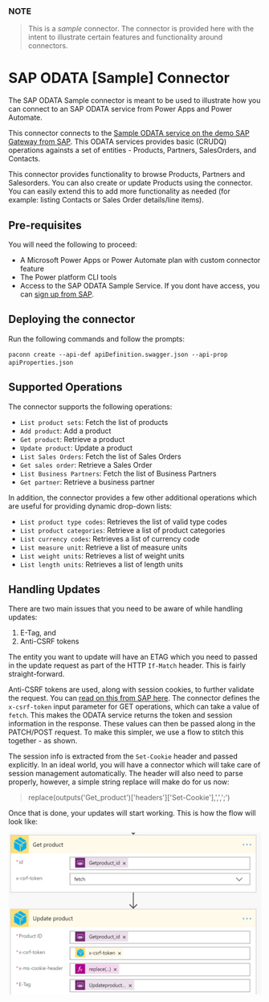 ### NOTE
> This is a *sample* connector.  The connector is provided here with the intent to illustrate certain features and functionality around connectors.

# SAP ODATA [Sample] Connector
The SAP ODATA Sample connector is meant to be used to illustrate how you can connect to an SAP ODATA service from Power Apps and Power Automate.

This connector connects to the [Sample ODATA service on the demo SAP Gateway from SAP](https://help.sap.com/viewer/68bf513362174d54b58cddec28794093/1809BW.001/en-US/59283fc4528f486b83b1a58a4f1063c0.html). This ODATA services provides basic (CRUDQ) operations againsts a set of entities - Products, Partners, SalesOrders, and Contacts.

This connector provides functionality to browse Products, Partners and Salesorders. You can also create or update Products using the connector. You can easily extend this to add more functionality as needed (for example: listing Contacts or Sales Order details/line items).

## Pre-requisites
You will need the following to proceed:
* A Microsoft Power Apps or Power Automate plan with custom connector feature
* The Power platform CLI tools
* Access to the SAP ODATA Sample Service. If you dont have access, you can [sign up from SAP](https://developers.sap.com/tutorials/gateway-demo-signup.html).



## Deploying the connector
Run the following commands and follow the prompts:

```paconn
paconn create --api-def apiDefinition.swagger.json --api-prop apiProperties.json
```

## Supported Operations
The connector supports the following operations:
* `List product sets`: Fetch the list of products
* `Add product`: Add a product
* `Get product`: Retrieve a product
* `Update product`: Update a product
* `List Sales Orders`: Fetch the list of Sales Orders
* `Get sales order`: Retrieve a Sales Order
* `List Business Partners`: Fetch the list of Business Partners
* `Get partner`: Retrieve a business partner

In addition, the connector provides a few other additional operations which are useful for providing dynamic drop-down lists:
* `List product type codes`: Retrieves the list of valid type codes
* `List product categories`: Retrieve a list of product categories
* `List currency codes`: Retrieves a list of currency code
* `List measure unit`: Retrieve a list of measure units
* `List weight units`: Retrieves a list of weight units
* `List length units`: Retrieves a list of length units

## Handling Updates
There are two main issues that you need to be aware of while handling updates:
 1. E-Tag, and
 2. Anti-CSRF tokens

The entity you want to update will have an ETAG which you need to passed in the update request as part of the HTTP `If-Match` header. This is fairly straight-forward.

Anti-CSRF tokens are used, along with session cookies, to further validate the request. You can [read on this from SAP here](https://help.sap.com/viewer/68bf513362174d54b58cddec28794093/1809BW.001/en-US/b35c22518bc72214e10000000a44176d.html). The connector defines the `x-csrf-token` input parameter for GET operations, which can take a value of `fetch`. This makes the ODATA service returns the token and session information in the response. These values can then be passed along in the PATCH/POST request. To make this simpler, we use a flow to stitch this together - as shown.

The session info is extracted from the `Set-Cookie` header and passed explicitly. In an ideal world, you will have a connector which will take care of session management automatically. The header will also need to parse properly, however, a simple string replace will make do for us now:
>replace(outputs('Get_product')['headers']['Set-Cookie'],',',';')

Once that is done, your updates will start working. This is how the flow will look like: 

![Using a flow to set the x-csrf-token and the session info](images/flow-update.PNG)
